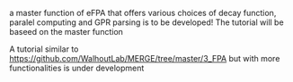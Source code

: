 a master function of eFPA that offers various choices of decay function, paralel computing and GPR parsing is to be developed! The tutorial will be baseed on the master function

A tutorial similar to https://github.com/WalhoutLab/MERGE/tree/master/3_FPA but with more functionalities is under development
